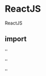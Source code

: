 # ReactJS
ReactJS

## import

'<script src="https://unpkg.com/react@17/umd/react.development.js" crossorigin></script>'

'<script src="https://unpkg.com/react-dom@17/umd/react-dom.development.js" crossorigin></script>'

'<script src="https://unpkg.com/@babel/standalone/babel.min.js"></script>'
